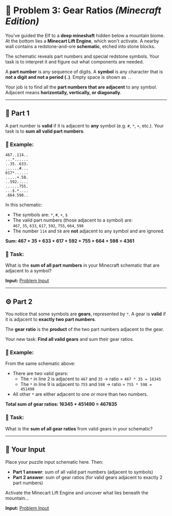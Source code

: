 # 🧭 Problem 3: Gear Ratios *(Minecraft Edition)*

You've guided the Elf to a **deep mineshaft** hidden below a mountain biome. At the bottom lies a **Minecart Lift Engine**, which won't activate. A nearby wall contains a redstone-and-ore **schematic**, etched into stone blocks.

The schematic reveals part numbers and special redstone symbols. Your task is to interpret it and figure out what components are needed.

A **part number** is any sequence of digits. A **symbol** is any character that is **not a digit and not a period (`.`)**. Empty space is shown as `.`.

Your job is to find all the **part numbers that are adjacent** to any symbol. Adjacent means **horizontally, vertically, or diagonally**.

---

## 🧱 Part 1

A part number is **valid** if it is adjacent to **any** symbol (e.g. `#`, `*`, `+`, etc.). Your task is to **sum all valid part numbers**.

### 🧪 Example:

```
467..114..
...*......
..35..633.
......#...
617*......
.....+.58.
..592.....
......755.
...$.*....
.664.598..
```

In this schematic:
- The symbols are: `*`, `#`, `+`, `$`
- The valid part numbers (those adjacent to a symbol) are:  
  `467`, `35`, `633`, `617`, `592`, `755`, `664`, `598`  
- The number `114` and `58` are **not** adjacent to any symbol and are ignored.

**Sum: 467 + 35 + 633 + 617 + 592 + 755 + 664 + 598 = 4361**

### 🎯 Task:

What is the **sum of all part numbers** in your Minecraft schematic that are adjacent to a symbol?

**Input:** [Problem Input](problem_3_input.txt)

---

## ⚙️ Part 2

You notice that some symbols are **gears**, represented by `*`. A gear is **valid** if it is adjacent to **exactly two part numbers**.

The **gear ratio** is the **product** of the two part numbers adjacent to the gear.

Your new task: **Find all valid gears** and sum their gear ratios.

### 🧪 Example:

From the same schematic above:
- There are two valid gears:
  - The `*` in line 2 is adjacent to `467` and `35` → ratio = `467 * 35 = 16345`
  - The `*` in line 9 is adjacent to `755` and `598` → ratio = `755 * 598 = 451490`
- All other `*` are either adjacent to one or more than two numbers.

**Total sum of gear ratios: 16345 + 451490 = 467835**

### 🎯 Task:

What is the **sum of all gear ratios** from valid gears in your schematic?

---

## 📝 Your Input

Place your puzzle input schematic here. Then:

- **Part 1 answer**: sum of all valid part numbers (adjacent to symbols)  
- **Part 2 answer**: sum of gear ratios (for valid gears adjacent to exactly 2 part numbers)

Activate the Minecart Lift Engine and uncover what lies beneath the mountain...

**Input:** [Problem Input](problem_3_input.txt)
